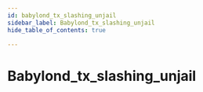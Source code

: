 ```yaml
---
id: babylond_tx_slashing_unjail
sidebar_label: Babylond_tx_slashing_unjail
hide_table_of_contents: true

---
```


# Babylond_tx_slashing_unjail